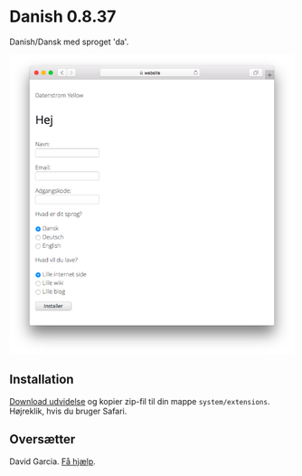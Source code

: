 # Danish 0.8.37

Danish/Dansk med sproget 'da'.

<p align="center"><img src="danish-screenshot.png?raw=true" alt="Screenshot"></p>

## Installation

[Download udvidelse](https://github.com/datenstrom/yellow-extensions/raw/main/downloads/danish.zip) og kopier zip-fil til din mappe `system/extensions`. Højreklik, hvis du bruger Safari.

## Oversætter

David Garcia. [Få hjælp](https://datenstrom.se/yellow/help/).
